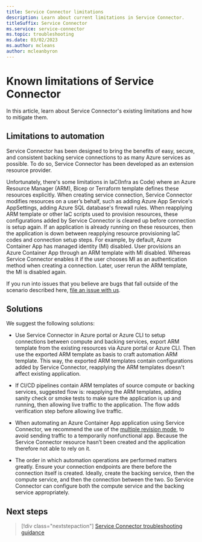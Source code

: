 ```yaml
---
title: Service Connector limitations
description: Learn about current limitations in Service Connector.
titleSuffix: Service Connector
ms.service: service-connector
ms.topic: troubleshooting
ms.date: 03/02/2023
ms.author: mcleans
author: mcleanbyron
---
```


# Known limitations of Service Connector

In this article, learn about Service Connector's existing limitations and how to mitigate them.

## Limitations to automation

Service Connector has been designed to bring the benefits of easy, secure, and consistent backing service connections to as many Azure services as possible. To do so, Service Connector has been developed as an extension resource provider.

Unfortunately, there's some limitations in IaC(Infra as Code) where an Azure Resource Manager (ARM), Bicep or Terraform template defines these resources explicitly. When creating service connection, Service Connector modifies resources on a user’s behalf, such as adding Azure App Service's AppSettings, adding Azure SQL database's firewall rules. When reapplying ARM template or other IaC scripts used to provision resources, these configurations added by Service Connector is cleared up before connection is setup again. If an application is already running on these resources, then the application is down between reapplying resource provisioning IaC codes and connection setup steps. For example, by default, Azure Container App has managed identity (MI) disabled. User provisions an Azure Container App through an ARM template with MI disabled. Whereas Service Connector enables it if the user chooses MI as an authentication method when creating a connection. Later, user rerun the ARM template, the MI is disabled again.

If you run into issues that you believe are bugs that fall outside of the scenario described here, [file an issue with us](https://github.com/Azure/ServiceConnector/issues/new). 

## Solutions
We suggest the following solutions: 

- Use Service Connector in Azure portal or Azure CLI to setup connections between compute and backing services, export ARM template from the existing resources via Azure portal or Azure CLI. Then use the exported ARM template as basis to craft automation ARM template. This way, the exported ARM templates contain configurations added by Service Connector, reapplying the ARM templates doesn't affect existing application.

- If CI/CD pipelines contain ARM templates of source compute or backing services, suggested flow is: reapplying the ARM templates, adding sanity check or smoke tests to make sure the application is up and running, then allowing live traffic to the application. The flow adds verification step before allowing live traffic.

- When automating an Azure Container App application using Service Connector, we recommend the use of the [multiple revision mode](../container-apps/revisions.md#revision-modes), to avoid sending traffic to a temporarily nonfunctional app. Because the Service Connector resource hasn’t been created and the application therefore not able to rely on it. 

- The order in which automation operations are performed matters greatly. Ensure your connection endpoints are there before the connection itself is created. Ideally, create the backing service, then the compute service, and then the connection between the two. So Service Connector can configure both the compute service and the backing service appropriately. 


## Next steps

> [!div class="nextstepaction"]
> [Service Connector troubleshooting guidance](./how-to-troubleshoot-front-end-error.md)
